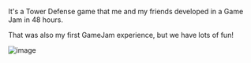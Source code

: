 It's a Tower Defense game that me and my friends developed in a Game Jam in 48 hours.

That was also my first GameJam experience, but we have lots of fun!

![image](https://user-images.githubusercontent.com/30018589/187890212-1132f006-06c3-4a62-aac3-6271a2681b5f.png)
